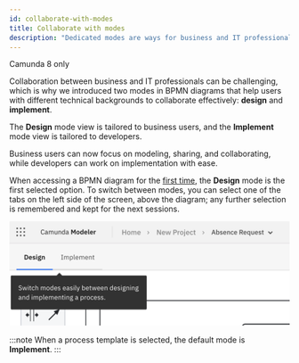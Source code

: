 ```yaml
---
id: collaborate-with-modes
title: Collaborate with modes
description: "Dedicated modes are ways for business and IT professionals to collaborate effectively."
---
```


<span class="badge badge--cloud">Camunda 8 only</span>

Collaboration between business and IT professionals can be challenging, which is why we introduced two modes in BPMN diagrams that help users with different technical backgrounds to collaborate effectively: **design** and **implement**.

The **Design** mode view is tailored to business users, and the **Implement** mode view is tailored to developers.

Business users can now focus on modeling, sharing, and collaborating, while developers can work on implementation with ease.

When accessing a BPMN diagram for the [first time](/components/modeler/web-modeler/model-your-first-diagram.md), the **Design** mode is the first selected option. To switch between modes, you can select one of the tabs on the left side of the screen, above the diagram; any further selection is remembered and kept for the next sessions.

![modes tab navigation](img/mode-tab-navigation.png)

:::note
When a process template is selected, the default mode is **Implement**.
:::
